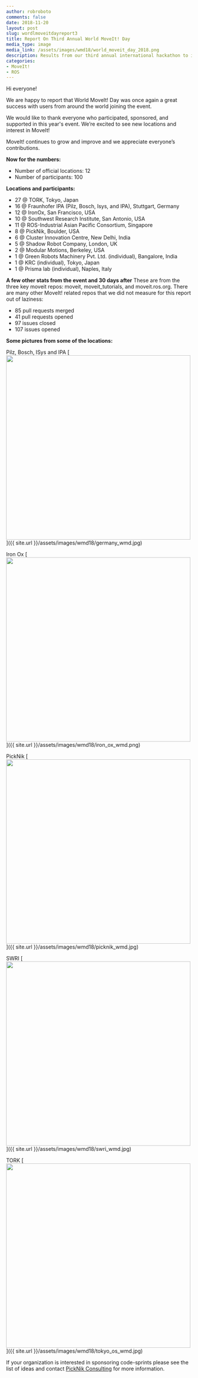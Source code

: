 ```yaml
---
author: robroboto
comments: false
date: 2018-11-20
layout: post
slug: wordlmoveitdayreport3
title: Report On Third Annual World MoveIt! Day
media_type: image
media_link: /assets/images/wmd18/world_moveit_day_2018.png
description: Results from our third annual international hackathon to improve the MoveIt! code base, documentation, and community.
categories:
- MoveIt!
- ROS
---
```


Hi everyone!

We are happy to report that World MoveIt! Day was once again a great success with users from around the world joining the event.

We would like to thank everyone who participated, sponsored, and supported in this year's event. We’re excited to see new locations and interest in MoveIt!

MoveIt! continues to grow and improve and we appreciate everyone’s contributions.

**Now for the numbers:**
- Number of official locations: 12
- Number of participants: 100

**Locations and participants:**
- 27 @ TORK, Tokyo, Japan
- 16 @ Fraunhofer IPA (Pilz, Bosch, Isys, and IPA), Stuttgart, Germany
- 12 @ IronOx, San Francisco, USA
- 10 @ Southwest Research Institute, San Antonio, USA
- 11 @ ROS-Industrial Asian Pacific Consortium, Singapore
- 8 @ PickNik, Boulder, USA
- 6 @ Cluster Innovation Centre, New Delhi, India
- 5 @ Shadow Robot Company, London, UK
- 2 @ Modular Motions, Berkeley, USA
- 1 @ Green Robots Machinery Pvt. Ltd. (individual), Bangalore, India
- 1 @ KRC (individual), Tokyo, Japan
- 1 @ Prisma lab (individual), Naples, Italy


**A few other stats from the event and 30 days after**
These are from the three key moveit repos: moveit, moveit_tutorials, and moveit.ros.org. There are many other MoveIt! related repos that we did not measure for this report out of laziness:
- 85 pull requests merged
- 41 pull requests opened
- 97 issues closed
- 107 issues opened

**Some pictures from some of the locations:**

Pilz, Bosch, ISys and IPA
[<img src="{{ site.url }}/assets/images/wmd18/germany_wmd.jpg" width="500" style="margin-right:20px"/>]({{ site.url }}/assets/images/wmd18/germany_wmd.jpg)

Iron Ox
[<img src="{{ site.url }}/assets/images/wmd18/iron_ox_wmd.png" width="500" style="margin-right:20px"/>]({{ site.url }}/assets/images/wmd18/iron_ox_wmd.png)

PickNik
[<img src="{{ site.url }}/assets/images/wmd18/picknik_wmd.jpg" width="500" style="margin-right:20px"/>]({{ site.url }}/assets/images/wmd18/picknik_wmd.jpg)

SWRI
[<img src="{{ site.url }}/assets/images/wmd18/swri_wmd.jpg" width="500" style="margin-right:20px"/>]({{ site.url }}/assets/images/wmd18/swri_wmd.jpg)

TORK
[<img src="{{ site.url }}/assets/images/wmd18/tokyo_os_wmd.jpg" width="500" style="margin-right:20px"/>]({{ site.url }}/assets/images/wmd18/tokyo_os_wmd.jpg)

If your organization is interested in sponsoring code-sprints please see the list of ideas and contact [PickNik Consulting](http://picknik.ai/connect) for more information.
